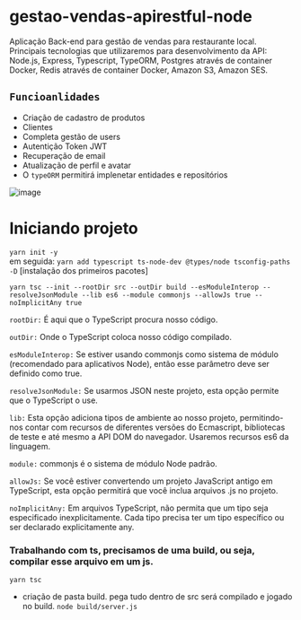 # gestao-vendas-apirestful-node
 <p>Aplicação Back-end para gestão de vendas para restaurante local. Principais tecnologias que utilizaremos para desenvolvimento da API: Node.js, Express, Typescript, TypeORM, Postgres através de container Docker, Redis através de container Docker, Amazon S3, Amazon SES.

</p>
 
## `Funcioanlidades`
- Criação de cadastro de produtos
- Clientes 
- Completa gestão de users
- Autentição Token JWT 
- Recuperação de email 
- Atualização de perfil e avatar
- O `typeORM` permitirá implenetar entidades e repositórios <br>

![image](https://user-images.githubusercontent.com/101754313/216619865-349e53f1-0fa0-4152-aaa9-d7345c19250d.png)

# Iniciando projeto 
`yarn init -y`
<br>
em seguida: `yarn add typescript ts-node-dev @types/node tsconfig-paths -D` [instalação dos primeiros pacotes]

```
yarn tsc --init --rootDir src --outDir build --esModuleInterop --resolveJsonModule --lib es6 --module commonjs --allowJs true --noImplicitAny true
```
`rootDir:` É aqui que o TypeScript procura nosso código.

`outDir:` Onde o TypeScript coloca nosso código compilado.

`esModuleInterop:` Se estiver usando commonjs como sistema de módulo (recomendado para aplicativos Node), então esse parâmetro deve ser definido como true.

`resolveJsonModule:` Se usarmos JSON neste projeto, esta opção permite que o TypeScript o use.

`lib:` Esta opção adiciona tipos de ambiente ao nosso projeto, permitindo-nos contar com recursos de diferentes versões do Ecmascript, bibliotecas de teste e até mesmo a API DOM do navegador. Usaremos recursos es6 da linguagem.

`module:` commonjs é o sistema de módulo Node padrão.

`allowJs:` Se você estiver convertendo um projeto JavaScript antigo em TypeScript, esta opção permitirá que você inclua arquivos .js no projeto.

`noImplicitAny:` Em arquivos TypeScript, não permita que um tipo seja especificado inexplicitamente. Cada tipo precisa ter um tipo específico ou ser declarado explicitamente any.

### Trabalhando com ts, precisamos de uma build, ou seja, compilar esse arquivo em um js.

```
yarn tsc
```
- criação de pasta build. pega tudo dentro de src será compilado e jogado no build. 
`node build/server.js`
